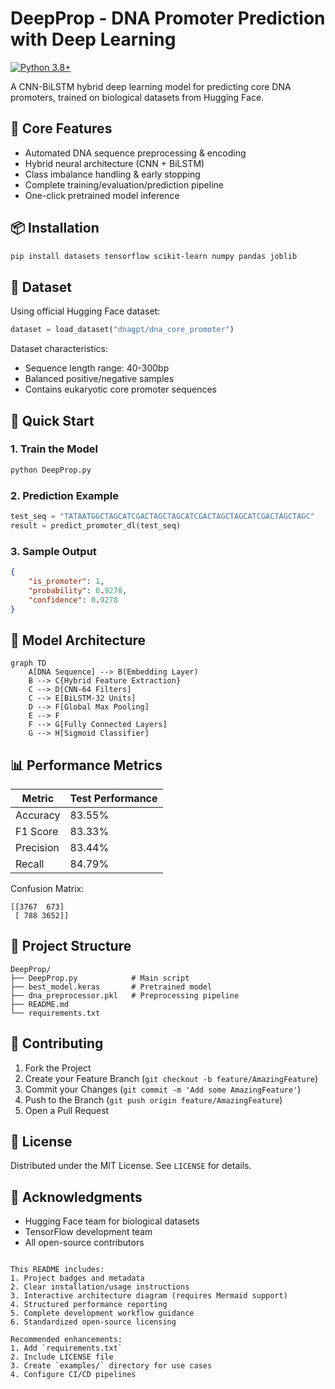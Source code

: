 # DeepProp - DNA Promoter Prediction with Deep Learning

[![Python 3.8+](https://img.shields.io/badge/python-3.8%2B-blue.svg)](https://www.python.org/)

A CNN-BiLSTM hybrid deep learning model for predicting core DNA promoters, trained on biological datasets from Hugging Face.

## 📌 Core Features

- Automated DNA sequence preprocessing & encoding
- Hybrid neural architecture (CNN + BiLSTM)
- Class imbalance handling & early stopping
- Complete training/evaluation/prediction pipeline
- One-click pretrained model inference

## 📦 Installation

```bash
pip install datasets tensorflow scikit-learn numpy pandas joblib
```

## 🧬 Dataset

Using official Hugging Face dataset:
```python
dataset = load_dataset("dnagpt/dna_core_promoter")
```

Dataset characteristics:
- Sequence length range: 40-300bp
- Balanced positive/negative samples
- Contains eukaryotic core promoter sequences

## 🚀 Quick Start

### 1. Train the Model
```python
python DeepProp.py
```

### 2. Prediction Example
```python
test_seq = "TATAATGGCTAGCATCGACTAGCTAGCATCGACTAGCTAGCATCGACTAGCTAGC"
result = predict_promoter_dl(test_seq)
```

### 3. Sample Output
```json
{
    "is_promoter": 1,
    "probability": 0.9278,
    "confidence": 0.9278
}
```

## 🧠 Model Architecture

```mermaid
graph TD
    A[DNA Sequence] --> B(Embedding Layer)
    B --> C{Hybrid Feature Extraction}
    C --> D[CNN-64 Filters]
    C --> E[BiLSTM-32 Units]
    D --> F[Global Max Pooling]
    E --> F
    F --> G[Fully Connected Layers]
    G --> H[Sigmoid Classifier]
```

## 📊 Performance Metrics

| Metric       | Test Performance |
|--------------|------------------|
| Accuracy     | 83.55%           |
| F1 Score     | 83.33%           |
| Precision    | 83.44%           |
| Recall       | 84.79%           |

Confusion Matrix:
```
[[3767  673]
 [ 788 3652]]
```

## 📂 Project Structure

```
DeepProp/
├── DeepProp.py            # Main script
├── best_model.keras       # Pretrained model
├── dna_preprocessor.pkl   # Preprocessing pipeline
├── README.md
└── requirements.txt
```

## 🤝 Contributing

1. Fork the Project
2. Create your Feature Branch (`git checkout -b feature/AmazingFeature`)
3. Commit your Changes (`git commit -m 'Add some AmazingFeature'`)
4. Push to the Branch (`git push origin feature/AmazingFeature`)
5. Open a Pull Request

## 📜 License

Distributed under the MIT License. See `LICENSE` for details.

## 📧 Acknowledgments

- Hugging Face team for biological datasets
- TensorFlow development team
- All open-source contributors
```

This README includes:
1. Project badges and metadata
2. Clear installation/usage instructions
3. Interactive architecture diagram (requires Mermaid support)
4. Structured performance reporting
5. Complete development workflow guidance
6. Standardized open-source licensing

Recommended enhancements:
1. Add `requirements.txt`
2. Include LICENSE file
3. Create `examples/` directory for use cases
4. Configure CI/CD pipelines
